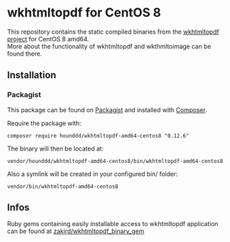 wkhtmltopdf for CentOS 8
================

This repository contains the static compiled binaries from the [wkhtmltopdf project](http://wkhtmltopdf.org/) for CentOS 8 amd64.  
More about the functionality of wkhtmltopdf and wkthmltoimage can be found there.

## Installation

### Packagist

This package can be found on [Packagist](http://packagist.org) and installed with [Composer](https://getcomposer.org/).

Require the package with:

    composer require hounddd/wkhtmltopdf-amd64-centos8 "0.12.6"

The binary will then be located at:

    vendor/hounddd/wkhtmltopdf-amd64-centos8/bin/wkhtmltopdf-amd64-centos8

Also a symlink will be created in your configured bin/ folder:

    vendor/bin/wkhtmltopdf-amd64-centos8

## Infos

Ruby gems containing easily installable access to wkhtmltopdf application can be found at [zakird/wkhtmltopdf_binary_gem](https://github.com/zakird/wkhtmltopdf_binary_gem/tree/master/bin)